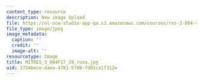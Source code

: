 ```yaml
---
content_type: resource
description: New image Upload
file: https://ol-ocw-studio-app-qa.s3.amazonaws.com/courses/res-3-004-visualizing-materials-science-fall-2017/3754becedaea478157007d01ce1f312e_MITRES_3_004F17_29_ruza.jpg
file_type: image/jpeg
image_metadata:
  caption: ''
  credit: ''
  image-alt: ''
resourcetype: Image
title: MITRES_3_004F17_29_ruza.jpg
uid: 3754bece-daea-4781-5700-7d01ce1f312e
---
```

